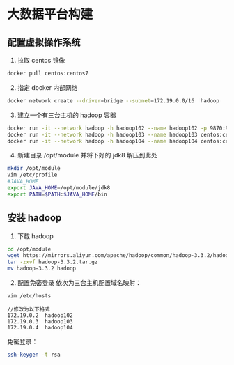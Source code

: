 # 大数据平台构建
## 配置虚拟操作系统
1. 拉取 centos 镜像
```bash
docker pull centos:centos7
```
2. 指定 docker 内部网络
```bash
docker network create --driver=bridge --subnet=172.19.0.0/16  hadoop
```
3. 建立一个有三台主机的 hadoop 容器
```bash
docker run -it --network hadoop -h hadoop102 --name hadoop102 -p 9870:9870 -p 8088:8088 centos:centos7 /bin/bash
docker run -it --network hadoop -h hadoop103 --name hadoop103 centos:centos7 /bin/bash
docker run -it --network hadoop -h hadoop104 --name hadoop104 centos:centos7 /bin/bash
```
4. 新建目录 /opt/module 并将下好的 jdk8 解压到此处
```bash
mkdir /opt/module
vim /etc/profile
#JAVA_HOME
export JAVA_HOME=/opt/module/jdk8
export PATH=$PATH:$JAVA_HOME/bin
```
## 安装 hadoop
1. 下载 hadoop
```bash
cd /opt/module
wget https://mirrors.aliyun.com/apache/hadoop/common/hadoop-3.3.2/hadoop-3.3.2.tar.gz
tar -zxvf hadoop-3.3.2.tar.gz
mv hadoop-3.3.2 hadoop
```
2. 配置免密登录
依次为三台主机配置域名映射：
```base
vim /etc/hosts
 
//修改为以下格式
172.19.0.2	hadoop102
172.19.0.3	hadoop103
172.19.0.4	hadoop104
```
免密登录：
```bash
ssh-keygen -t rsa
```

